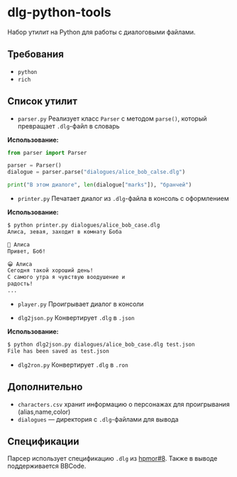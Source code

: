 # dlg-python-tools
Набор утилит на Python для работы с диалоговыми файлами.

## Требования
- `python`
- `rich`
## Список утилит
- `parser.py`
Реализует класс `Parser` с методом `parse()`, который превращает `.dlg`-файл в словарь

**Использование:**
```python
from parser import Parser

parser = Parser()
dialogue = parser.parse("dialogues/alice_bob_calse.dlg")

print("В этом диалоге", len(dialogue["marks"]), "бранчей")
```

- `printer.py`
Печатает диалог из `.dlg`-файла в консоль с оформлением

**Использование:**
```bash
$ python printer.py dialogues/alice_bob_case.dlg
Алиса, зевая, заходит в комнату Боба

🥱 Алиса
Привет, Боб!

😀 Алиса
Сегодня такой хороший день!
С самого утра я чувствую воодушение и
радость!
...
```

- `player.py`
Проигрывает диалог в консоли

- `dlg2json.py`
Конвертирует `.dlg` в `.json`

**Использование:**
```bash
$ python dlg2json.py dialogues/alice_bob_case.dlg test.json
File has been saved as test.json
```

- `dlg2ron.py`
Конвертирует `.dlg` в `.ron`

## Дополнительно
- `characters.csv` хранит информацию о персонажах для проигрывания (alias,name,color)
- `dialogues` — директория с `.dlg`-файлами для вывода


## Спецификации
Парсер использует спецификацию `.dlg` из [hpmor#8](https://github.com/hpmor-game/hpmor/issues/8). Также в выводе поддерживается BBCode.
